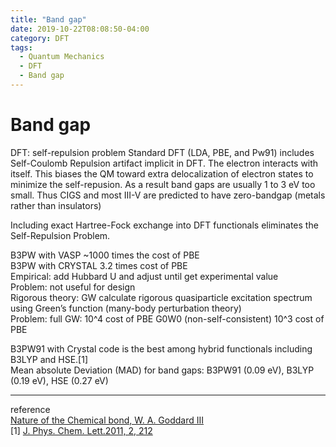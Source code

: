 ```yaml
---
title: "Band gap"
date: 2019-10-22T08:08:50-04:00
category: DFT
tags:
  - Quantum Mechanics
  - DFT
  - Band gap
---
```


# Band gap

DFT: self-repulsion problem
Standard DFT (LDA, PBE, and Pw91) includes Self-Coulomb Repulsion artifact implicit in DFT.
The electron interacts with itself. This biases the QM toward extra delocalization of electron states to minimize the self-repusion.
As a result band gaps are usually 1 to 3 eV too small.
Thus CIGS and most III-V are predicted to have zero-bandgap (metals rather than insulators)

Including exact Hartree-Fock exchange into DFT functionals eliminates the Self-Repulsion Problem.  

B3PW with VASP ~1000 times the cost of PBE  
B3PW with CRYSTAL 3.2 times cost of PBE  
Empirical: add Hubbard U and adjust until get experimental value  
Problem: not useful for design  
Rigorous theory: GW calculate rigorous quasiparticle excitation spectrum using Green’s function (many-body perturbation theory)  
Problem: full GW: 10^4 cost of PBE G0W0 (non-self-consistent) 10^3 cost of PBE  

B3PW91 with Crystal code is the best among hybrid functionals including B3LYP and HSE.[1]  
Mean absolute Deviation (MAD) for band gaps: B3PW91 (0.09 eV), B3LYP (0.19 eV), HSE (0.27 eV)

---
reference  
[Nature of the Chemical bond, W. A. Goddard III](http://www.wag.caltech.edu/home/ch120/Lectures/Ch125a_FA2015/Ch125-120-L23-bands-gaps-Nov25-11am-2015.pdf)  
[1] [J. Phys. Chem. Lett.2011, 2, 212](https://pubs.acs.org/doi/10.1021/jz101565j)
